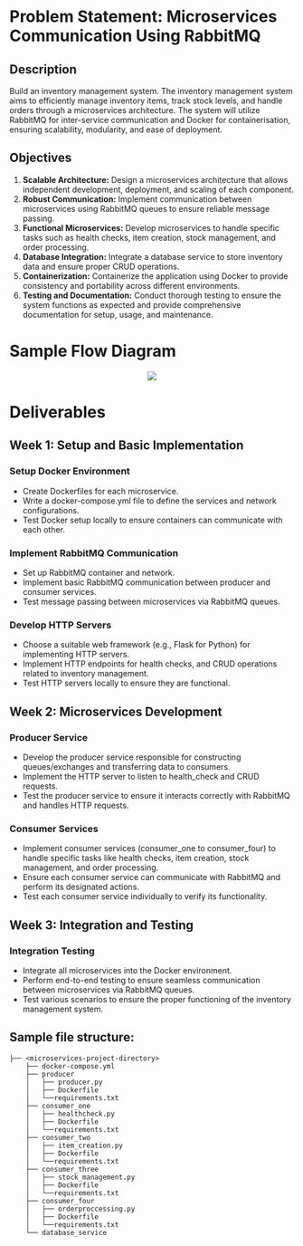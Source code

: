 # Problem Statement: Microservices Communication Using RabbitMQ

## Description
Build an inventory management system. The inventory management system aims to efficiently manage inventory items, track stock levels, and handle orders through a microservices architecture. The system will utilize RabbitMQ for inter-service communication and Docker for containerisation, ensuring scalability, modularity, and ease of deployment.

## Objectives
1. **Scalable Architecture:** Design a microservices architecture that allows independent development, deployment, and scaling of each component.
2. **Robust Communication:** Implement communication between microservices using RabbitMQ queues to ensure reliable message passing.
3. **Functional Microservices:** Develop microservices to handle specific tasks such as health checks, item creation, stock management, and order processing.
4. **Database Integration:** Integrate a database service to store inventory data and ensure proper CRUD operations.
5. **Containerization:** Containerize the application using Docker to provide consistency and portability across different environments.
6. **Testing and Documentation:** Conduct thorough testing to ensure the system functions as expected and provide comprehensive documentation for setup, usage, and maintenance.

# Sample Flow Diagram
<p align="center">
  <img src="https://github.com/AshishBinoy/PES2UG21CS089_PES2UG21CS090_PES2UG21CS099_PES2UG21CS110_InventoryManagementSystem/assets/97509105/1afbd63f-72d0-457a-a1e1-d128beed6c65" />
</p>


# Deliverables

## Week 1: Setup and Basic Implementation

### Setup Docker Environment
- Create Dockerfiles for each microservice.
- Write a docker-compose.yml file to define the services and network configurations.
- Test Docker setup locally to ensure containers can communicate with each other.

### Implement RabbitMQ Communication
- Set up RabbitMQ container and network.
- Implement basic RabbitMQ communication between producer and consumer services.
- Test message passing between microservices via RabbitMQ queues.

### Develop HTTP Servers
- Choose a suitable web framework (e.g., Flask for Python) for implementing HTTP servers.
- Implement HTTP endpoints for health checks, and CRUD operations related to inventory management.
- Test HTTP servers locally to ensure they are functional.

## Week 2: Microservices Development

### Producer Service
- Develop the producer service responsible for constructing queues/exchanges and transferring data to consumers.
- Implement the HTTP server to listen to health_check and CRUD requests.
- Test the producer service to ensure it interacts correctly with RabbitMQ and handles HTTP requests.

### Consumer Services
- Implement consumer services (consumer_one to consumer_four) to handle specific tasks like health checks, item creation, stock management, and order processing.
- Ensure each consumer service can communicate with RabbitMQ and perform its designated actions.
- Test each consumer service individually to verify its functionality.

## Week 3: Integration and Testing

### Integration Testing
- Integrate all microservices into the Docker environment.
- Perform end-to-end testing to ensure seamless communication between microservices via RabbitMQ queues.
- Test various scenarios to ensure the proper functioning of the inventory management system.

## Sample file structure:
```
├── <microservices-project-directory>
    ├── docker-compose.yml
    ├── producer
    │   ├── producer.py
    │   ├── Dockerfile
    │   └──requirements.txt
    ├── consumer_one
    │   ├── healthcheck.py
    │   ├── Dockerfile
    │   └──requirements.txt
    ├── consumer_two
    │   ├── item_creation.py
    │   ├── Dockerfile
    │   └──requirements.txt
    ├── consumer_three
    │   ├── stock_management.py
    │   ├── Dockerfile
    │   └──requirements.txt
    ├── consumer_four
    │   ├── orderproccessing.py
    │   ├── Dockerfile
    │   └──requirements.txt
    └── database_service
```
